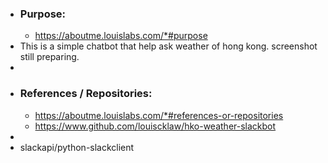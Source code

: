 - ### Purpose:
	- https://aboutme.louislabs.com/*#purpose
- This is a simple chatbot that help ask weather of hong kong. screenshot still preparing.
-
- ### References / Repositories:
	- https://aboutme.louislabs.com/*#references-or-repositories
	- https://www.github.com/louiscklaw/hko-weather-slackbot
-
- slackapi/python-slackclient